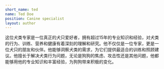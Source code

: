 ```yaml
---
short_name: ted
name: Ted Doe
position: Canine specialist
layout: author
---
```

这位犬类专家是一位真正的犬只爱好者，拥有超过15年的专业知识和经验，对犬类的行为、训练、营养和健康有着深刻的理解和研究。他不仅仅是一位专家，更是一位犬只的朋友和伙伴。他能够洞察犬类的需求，为它们提供最适合的训练和照顾建议。他擅长于解决犬类行为问题，无论是狗狗的焦虑、攻击性还是其他问题，他都能够用他的专业知识和丰富经验，为狗狗带来积极的变化。


